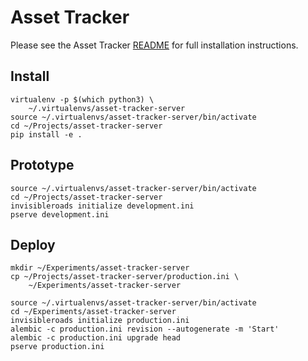 # Asset Tracker

Please see the Asset Tracker [README](http://github.com/AmericanPublicPowerAssociation/asset-tracker) for full installation instructions.

## Install

    virtualenv -p $(which python3) \
        ~/.virtualenvs/asset-tracker-server
    source ~/.virtualenvs/asset-tracker-server/bin/activate
    cd ~/Projects/asset-tracker-server
    pip install -e .

## Prototype

    source ~/.virtualenvs/asset-tracker-server/bin/activate
    cd ~/Projects/asset-tracker-server
    invisibleroads initialize development.ini
    pserve development.ini

## Deploy

    mkdir ~/Experiments/asset-tracker-server
    cp ~/Projects/asset-tracker-server/production.ini \
        ~/Experiments/asset-tracker-server

    source ~/.virtualenvs/asset-tracker-server/bin/activate
    cd ~/Experiments/asset-tracker-server
    invisibleroads initialize production.ini
    alembic -c production.ini revision --autogenerate -m 'Start'
    alembic -c production.ini upgrade head
    pserve production.ini
